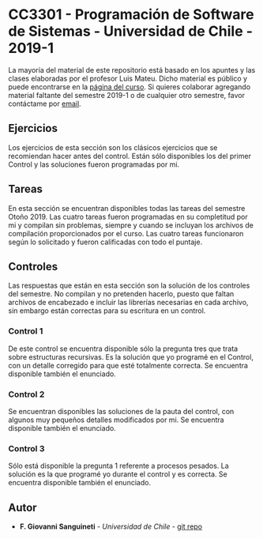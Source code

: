 # CC3301 - Programación de Software de Sistemas - Universidad de Chile - 2019-1

La mayoría del material de este repositorio está basado en los apuntes y las clases elaboradas por el profesor Luis Mateu. Dicho material es público y puede encontrarse en la [página del curso](https://users.dcc.uchile.cl/~lmateu/CC3301/).
Si quieres colaborar agregando material faltante del semestre 2019-1 o de cualquier otro semestre, favor contáctame por [email](mailto:franco.sanguineti@ug.uchile.cl).

## Ejercicios

Los ejercicios de esta sección son los clásicos ejercicios que se recomiendan hacer antes del control. Están sólo disponibles los del primer Control y las soluciones fueron programadas por mi.

## Tareas

En esta sección se encuentran disponibles todas las tareas del semestre Otoño 2019. Las cuatro tareas fueron programadas en su completitud por mi y compilan sin problemas, siempre y cuando se incluyan los archivos de compilación proporcionados por el curso. Las cuatro tareas funcionaron según lo solicitado y fueron calificadas con todo el puntaje.

## Controles

Las respuestas que están en esta sección son la solución de los controles del semestre. No compilan y no pretenden hacerlo, puesto que faltan archivos de encabezado e incluir las librerías necesarias en cada archivo, sin embargo están correctas para su escritura en un control. 

### Control 1
De este control se encuentra disponible sólo la pregunta tres que trata sobre estructuras recursivas. Es la solución que yo programé en el Control, con un detalle corregido para que esté totalmente correcta. Se encuentra disponible también el enunciado.

### Control 2
Se encuentran disponibles las soluciones de la pauta del control, con algunos muy pequeños detalles modificados por mi. Se encuentra disponible también el enunciado.

### Control 3
Sólo está disponible la pregunta 1 referente a procesos pesados. La solución es la que programé yo durante el control y es correcta. Se encuentra disponible también el enunciado. 

## Autor

* **F. Giovanni Sanguineti** - *Universidad de Chile* - [git repo](https://github.com/sanguineti/)

